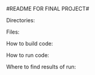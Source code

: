 #README FOR FINAL PROJECT#

Directories:

Files:

How to build code:

How to run code:

Where to find results of run:

